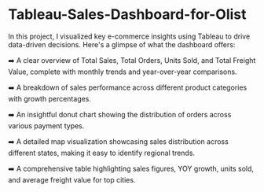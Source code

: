 # Tableau-Sales-Dashboard-for-Olist
In this project, I visualized key e-commerce insights using Tableau to drive data-driven decisions.
Here's a glimpse of what the dashboard offers:

➡️ A clear overview of Total Sales, Total Orders, Units Sold, and Total Freight Value, complete with monthly trends and year-over-year comparisons.

➡️ A breakdown of sales performance across different product categories with growth percentages.

➡️ An insightful donut chart showing the distribution of orders across various payment types.

➡️ A detailed map visualization showcasing sales distribution across different states, making it easy to identify regional trends.

➡️ A comprehensive table highlighting sales figures, YOY growth, units sold, and average freight value for top cities.

